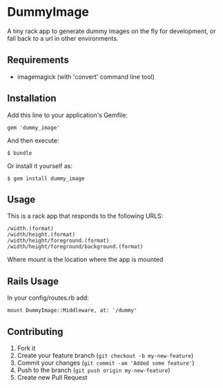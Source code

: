 # DummyImage

A tiny rack app to generate dummy images on the fly for development, or fall back to a url in other environments.

## Requirements

* imagemagick (with 'convert' command line tool)

## Installation

Add this line to your application's Gemfile:

    gem 'dummy_image'

And then execute:

    $ bundle

Or install it yourself as:

    $ gem install dummy_image

## Usage

This is a rack app that responds to the following URLS:

	/width.(format)
	/width/height.(format)
	/width/height/foreground.(format)
	/width/height/foreground/background.(format)

Where *mount* is the location where the app is mounted

## Rails Usage

In your config/routes.rb add:

	mount DummyImage::Middleware, at: '/dummy'

## Contributing

1. Fork it
2. Create your feature branch (`git checkout -b my-new-feature`)
3. Commit your changes (`git commit -am 'Added some feature'`)
4. Push to the branch (`git push origin my-new-feature`)
5. Create new Pull Request
